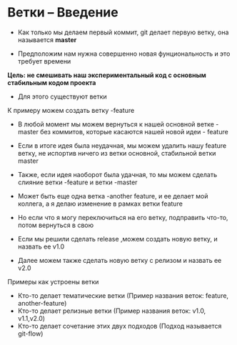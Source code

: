 # Ветки – Введение
- Как только мы делаем первый коммит, git делает первую ветку, она называется
**master**

- Предположим нам нужна совершенно новая фунциональность и это требует времени

**Цель: не смешивать наш экспериментальный код с основным стабильным кодом проекта**

- Для этого существуют ветки

К примеру можем создать ветку -feature

- В любой момент мы можем вернуться к нашей основной ветке -master без коммитов, которые касаются нашей новой идеи - feature

- Если в итоге идея была неудачная, мы можем удалить нашу feature ветку, не испортив ничего из ветки основной, стабильной ветки master

- Также, если идея наоборот была удачная, то мы можем сделать слияние ветки -feature и ветки -master

- Может быть еще одна ветка -another feature, и ее делает мой коллега, а я делаю изменение в рамках ветки feature 

- Но если что я могу переключиться на его ветку, подправить что-то, потом вернуться в свою


- Если мы решили сделать release ,можем создать новую ветку, и назвать ее v1.0

- Далее можем также сделать новую ветку с релизом и назвать ее v2.0

Примеры как устроены ветки
- Кто-то делает тематические ветки (Пример названия веток: feature, another-feature)
- Кто-то делает релизные ветки (Пример названия веток: v1.0, v1.1,v2.0)
- Кто-то делает сочетание этих двух подходов (Подход называется git-flow)

